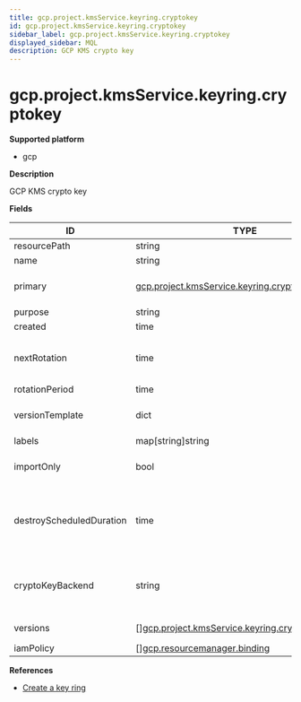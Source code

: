```yaml
---
title: gcp.project.kmsService.keyring.cryptokey
id: gcp.project.kmsService.keyring.cryptokey
sidebar_label: gcp.project.kmsService.keyring.cryptokey
displayed_sidebar: MQL
description: GCP KMS crypto key
---
```


# gcp.project.kmsService.keyring.cryptokey

**Supported platform**

- gcp

**Description**

GCP KMS crypto key

**Fields**

| ID                       | TYPE                                                                                                              | DESCRIPTION                                                                                        |
| ------------------------ | ----------------------------------------------------------------------------------------------------------------- | -------------------------------------------------------------------------------------------------- |
| resourcePath             | string                                                                                                            | Full resource path                                                                                 |
| name                     | string                                                                                                            | Crypto key name                                                                                    |
| primary                  | [gcp.project.kmsService.keyring.cryptokey.version](gcp.project.kmsservice.keyring.cryptokey.version.md)           | Primary version for encrypt to use for this crypto key                                             |
| purpose                  | string                                                                                                            | Crypto key purpose                                                                                 |
| created                  | time                                                                                                              | Creation timestamp                                                                                 |
| nextRotation             | time                                                                                                              | Time at which KMS will create a new version of this key and mark it as primary                     |
| rotationPeriod           | time                                                                                                              | Rotation period                                                                                    |
| versionTemplate          | dict                                                                                                              | Template describing the settings for new crypto key versions                                       |
| labels                   | map[string]string                                                                                                 | User-defined labels                                                                                |
| importOnly               | bool                                                                                                              | Whether this key may contain imported versions only                                                |
| destroyScheduledDuration | time                                                                                                              | Period of time that versions of this key spend in DESTROY_SCHEDULED state before being destroyed   |
| cryptoKeyBackend         | string                                                                                                            | Resource name of the backend environment where the key material for all crypto key versions reside |
| versions                 | &#91;&#93;[gcp.project.kmsService.keyring.cryptokey.version](gcp.project.kmsservice.keyring.cryptokey.version.md) | List of cryptokey versions                                                                         |
| iamPolicy                | &#91;&#93;[gcp.resourcemanager.binding](gcp.resourcemanager.binding.md)                                           | Crypto key IAM policy                                                                              |

**References**

- [Create a key ring](https://cloud.google.com/kms/docs/create-key-ring)
